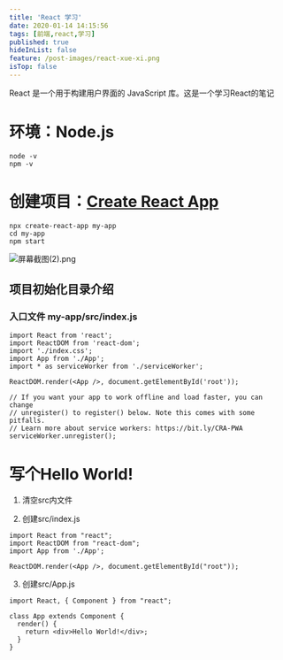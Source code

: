 ```yaml
---
title: 'React 学习'
date: 2020-01-14 14:15:56
tags: [前端,react,学习]
published: true
hideInList: false
feature: /post-images/react-xue-xi.png
isTop: false
---
```

React 是一个用于构建用户界面的 JavaScript 库。这是一个学习React的笔记
<!-- more -->
# 环境：Node.js

```
node -v
npm -v
```
# 创建项目：[Create React App][1]

```
npx create-react-app my-app
cd my-app
npm start
```
![屏幕截图(2).png](https://raw.githubusercontent.com/addio/addio.github.io/master/resources/_gen/assets%E5%B1%8F%E5%B9%95%E6%88%AA%E5%9B%BE(2).png)

## 项目初始化目录介绍

### 入口文件  my-app/src/index.js

```
import React from 'react';
import ReactDOM from 'react-dom';
import './index.css';
import App from './App';
import * as serviceWorker from './serviceWorker';

ReactDOM.render(<App />, document.getElementById('root'));

// If you want your app to work offline and load faster, you can change
// unregister() to register() below. Note this comes with some pitfalls.
// Learn more about service workers: https://bit.ly/CRA-PWA
serviceWorker.unregister();
```

# 写个Hello World!

1. 清空src内文件

2. 创建src/index.js

```
import React from "react";
import ReactDOM from "react-dom";
import App from './App';

ReactDOM.render(<App />, document.getElementById("root"));
```

3. 创建src/App.js

```
import React, { Component } from "react";

class App extends Component {
  render() {
    return <div>Hello World!</div>;
  }
}
```

[1]: https://zh-hans.reactjs.org/docs/create-a-new-react-app.html "React"
